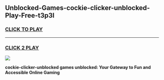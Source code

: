 
## Unblocked-Games-cockie-clicker-unblocked-Play-Free-t3p3l
<h3>
<a href="https://premium76.site?title=cockie-clicker-unblocked&ref=20M">CLICK TO PLAY</a></h3>
<hr>

<h3>
<a href="https://premium76.site?title=cockie-clicker-unblocked&ref=20M">CLICK 2 PLAY</a>
  
</h3>

<a href="https://premium76.site?title=cockie-clicker-unblocked&ref=19M"><img src="https://clearcache.store/games.png"></a>


**cockie-clicker-unblocked games unblocked: Your Gateway to Fun and Accessible Online Gaming**
